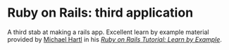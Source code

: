 # Ruby on Rails: third application

A third stab at making a rails app. Excellent learn by example material provided by [Michael Hartl](http://michaelhartl.com/) in his [*Ruby on Rails Tutorial: Learn by Example*](http://ruby.railstutorial.org/ruby-on-rails-tutorial-book).
